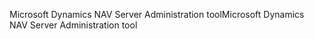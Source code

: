 <span data-ttu-id="e5004-101">Microsoft Dynamics NAV Server Administration tool</span><span class="sxs-lookup"><span data-stu-id="e5004-101">Microsoft Dynamics NAV Server Administration tool</span></span>